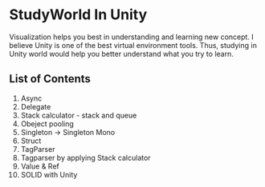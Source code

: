 # StudyWorld In Unity

Visualization helps you best in understanding and learning new concept. I believe Unity is one of the best virtual environment tools.
Thus, studying in Unity world would help you better understand what you try to learn.

## List of Contents

1. Async
2. Delegate
3. Stack calculator - stack and queue
4. Obeject pooling
5. Singleton -> Singleton Mono
6. Struct
7. TagParser
8. Tagparser by applying Stack calculator
9. Value & Ref
10. SOLID with Unity
